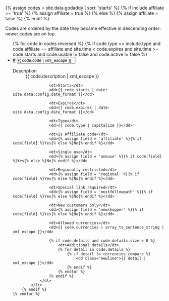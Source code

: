 {% assign codes = site.data.godaddy | sort: 'starts' %}
{% if include.affiliate == 'true' %}
	{% assign affiliate = true %}
{% else %}
	{% assign affiliate = false %}
{% endif %}

Codes are ordered by the date they became effective in descending order: newer codes are on top.

<ul class="code-details">
	{% for code in codes reversed %}
		{% if code.type == include.type and code.affiliate == affiliate and site.time < code.expires and site.time >= code.starts and code.usable != false and code.active != false %}
			<li id="code-{{ code.code | xml_escape }}">
				<a href="#code-{{ code.code | url_escape }}">#</a>
				<input type="text" onmouseover="this.focus();this.select();" onclick="this.select();" value="{{ code.code | xml_escape }}" readonly="readonly" />
				<dl>
					<dt>Description</dt>
					<dd>{{ code.description | xml_escape }}</dd>

					<dt>Starts</dt>
					<dd>{{ code.starts | date: site.data.config.date_format }}</dd>

					<dt>Expires</dt>
					<dd>{{ code.expires | date: site.data.config.date_format }}</dd>

					<dt>Type</dt>
					<dd>{{ code.type | capitalize }}</dd>

					<dt>Is Affiliate code</dt>
					<dd>{% assign field = 'affiliate' %}{% if code[field] %}Yes{% else %}No{% endif %}</dd>

					<dt>Single use</dt>
					<dd>{% assign field = 'oneuse' %}{% if code[field] %}Yes{% else %}No{% endif %}</dd>

					<dt>Regionally restricted</dt>
					<dd>{% assign field = 'regional' %}{% if code[field] %}Yes{% else %}No{% endif %}</dd>

					<dt>Special link required</dt>
					<dd>{% assign field = 'mustfollowpath' %}{% if code[field] %}Yes{% else %}No{% endif %}</dd>

					<dt>New customers only</dt>
					<dd>{% assign field = 'newshopper' %}{% if code[field] %}Yes{% else %}No{% endif %}</dd>

					<dt>Allowed currencies</dt>
					<dd>{{ code.currencies | array_to_sentence_string | xml_escape }}</dd>

					{% if code.details and code.details.size > 0 %}
						<dt>Additional details</dt>
						{% for detail in code.details %}
							{% if detail != currencies_compare %}
								<dd class="newline">{{ detail | xml_escape }}</dd>
							{% endif %}
						{% endfor %}
					{% endif %}
				</dl>
			</li>
		{% endif %}
	{% endfor %}
</ul>